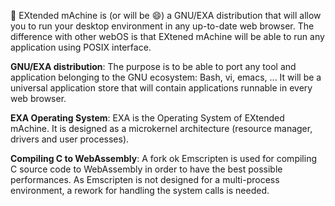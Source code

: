 :bear: EXtended mAchine is (or will be 😄) a GNU/EXA distribution that will allow you to run your desktop environment in any up-to-date web browser. The difference with other webOS is that EXtened mAchine will be able to run any application using POSIX interface.

**GNU/EXA distribution**: The purpose is to be able to port any tool and application belonging to the GNU ecosystem: Bash, vi, emacs, ... It will be a universal application store that will contain applications runnable in every web browser.

**EXA Operating System**: EXA is the Operating System of EXtended mAchine. It is designed as a microkernel architecture (resource manager, drivers and user processes).

**Compiling C to WebAssembly**: A fork ok Emscripten is used for compiling C source code to WebAssembly in order to have the best possible performances. As Emscripten is not designed for a multi-process environment, a rework for handling the system calls is needed.
